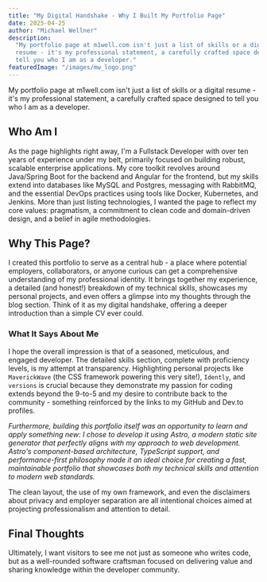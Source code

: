 ```yaml
---
title: "My Digital Handshake - Why I Built My Portfolio Page"
date: 2025-04-25
author: "Michael Wellner"
description:
  "My portfolio page at m1well.com isn't just a list of skills or a digital
  resume - it's my professional statement, a carefully crafted space designed to
  tell you who I am as a developer."
featuredImage: "/images/mw_logo.png"
---
```


My portfolio page at m1well.com isn't just a list of skills or a digital
resume - it's my professional statement, a carefully crafted space designed to
tell you who I am as a developer.

## Who Am I

As the page highlights right away, I'm a Fullstack Developer with over ten years
of experience under my belt, primarily focused on building robust, scalable
enterprise applications. My core toolkit revolves around Java/Spring Boot for
the backend and Angular for the frontend, but my skills extend into databases
like MySQL and Postgres, messaging with RabbitMQ, and the essential DevOps
practices using tools like Docker, Kubernetes, and Jenkins. More than just
listing technologies, I wanted the page to reflect my core values: pragmatism, a
commitment to clean code and domain-driven design, and a belief in agile
methodologies.

## Why This Page?

I created this portfolio to serve as a central hub - a place where potential
employers, collaborators, or anyone curious can get a comprehensive
understanding of my professional identity. It brings together my experience, a
detailed (and honest!) breakdown of my technical skills, showcases my personal
projects, and even offers a glimpse into my thoughts through the blog section.
Think of it as my digital handshake, offering a deeper introduction than a
simple CV ever could.

### What It Says About Me

I hope the overall impression is that of a seasoned, meticulous, and engaged
developer. The detailed skills section, complete with proficiency levels, is my
attempt at transparency. Highlighting personal projects like `MaverickWave` (the
CSS framework powering this very site!), `Idently`, and `versions` is crucial
because they demonstrate my passion for coding extends beyond the 9-to-5 and my
desire to contribute back to the community - something reinforced by the links
to my GitHub and Dev.to profiles.

_Furthermore, building this portfolio itself was an opportunity to learn and
apply something new: I chose to develop it using Astro, a modern static site
generator that perfectly aligns with my approach to web development. Astro's
component-based architecture, TypeScript support, and performance-first
philosophy made it an ideal choice for creating a fast, maintainable portfolio
that showcases both my technical skills and attention to modern web standards._

The clean layout, the use of my own framework, and even the disclaimers about
privacy and employer separation are all intentional choices aimed at projecting
professionalism and attention to detail.

## Final Thoughts

Ultimately, I want visitors to see me not just as someone who writes code, but
as a well-rounded software craftsman focused on delivering value and sharing
knowledge within the developer community.
